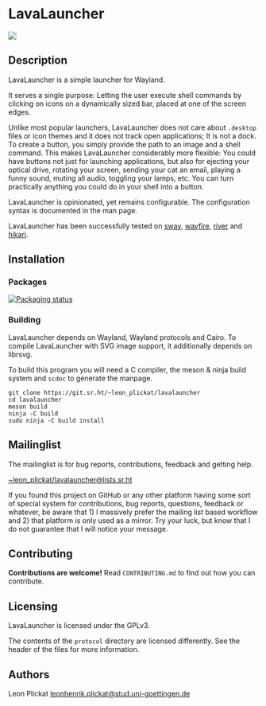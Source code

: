 # LavaLauncher
<img src="https://git.sr.ht/~leon_plickat/lavalauncher/blob/master/.meta/example.jpg">

## Description

LavaLauncher is a simple launcher for Wayland.

It serves a single purpose: Letting the user execute shell commands by clicking
on icons on a dynamically sized bar, placed at one of the screen edges.

Unlike most popular launchers, LavaLauncher does not care about `.desktop`
files or icon themes and it does not track open applications; It is not a dock.
To create a button, you simply provide the path to an image and a shell command.
This makes LavaLauncher considerably more flexible: You could have buttons not
just for launching applications, but also for ejecting your optical drive,
rotating your screen, sending your cat an email, playing a funny sound, muting
all audio, toggling your lamps, etc. You can turn practically anything you could
do in your shell into a button.

LavaLauncher is opinionated, yet remains configurable. The configuration syntax
is documented in the man page.

LavaLauncher has been successfully tested on [sway](https://github.com/swaywm/sway),
[wayfire](https://github.com/WayfireWM/wayfire), [river](https://github.com/ifreund/river)
and [hikari](https://hikari.acmelabs.space/).


## Installation

### Packages

[![Packaging status](https://repology.org/badge/vertical-allrepos/lavalauncher.svg)](https://repology.org/project/lavalauncher/versions)

### Building

LavaLauncher depends on Wayland, Wayland protocols and Cairo. To compile
LavaLauncher with SVG image support, it additionally depends on librsvg.

To build this program you will need a C compiler, the meson & ninja build system
and `scdoc` to generate the manpage.

    git clone https://git.sr.ht/~leon_plickat/lavalauncher
    cd lavalauncher
    meson build
    ninja -C build
    sudo ninja -C build install


## Mailinglist

The mailinglist is for bug reports, contributions, feedback and getting help.

[~leon_plickat/lavalauncher@lists.sr.ht](mailto:~leon_plickat/lavalauncher@lists.sr.ht)

If you found this project on GitHub or any other platform having some sort of
special system for contributions, bug reports, questions, feedback or whatever,
be aware that 1) I massively prefer the mailing list based workflow and 2) that
platform is only used as a mirror. Try your luck, but know that I do not
guarantee that I will notice your message.


## Contributing

**Contributions are welcome!** Read `CONTRIBUTING.md` to find out how you can
contribute.


## Licensing

LavaLauncher is licensed under the GPLv3.

The contents of the `protocol` directory are licensed differently.  See the
header of the files for more information.


## Authors

Leon Plickat <leonhenrik.plickat@stud.uni-goettingen.de>

